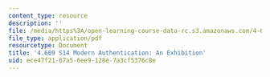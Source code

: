 ```yaml
---
content_type: resource
description: ''
file: /media/https%3A/open-learning-course-data-rc.s3.amazonaws.com/4-609-the-art-museum-history-theory-controversy-spring-2014/ece47f2167a56ee9128e7a3cf5376c8e_MIT4_609S14_assgn_Student_work1.pdf
file_type: application/pdf
resourcetype: Document
title: '4.609 S14 Modern Authentication: An Exhibition'
uid: ece47f21-67a5-6ee9-128e-7a3cf5376c8e
---
```


